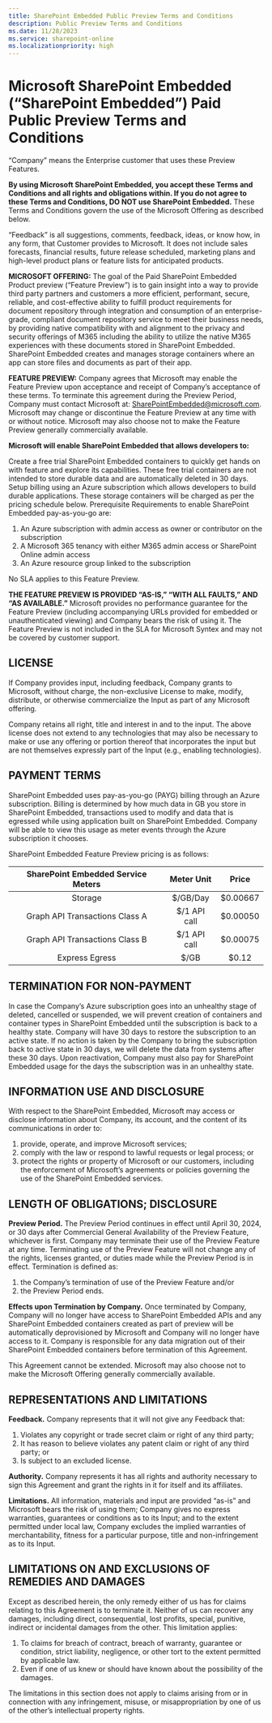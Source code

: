 ```yaml
---
title: SharePoint Embedded Public Preview Terms and Conditions
description: Public Preview Terms and Conditions
ms.date: 11/28/2023
ms.service: sharepoint-online
ms.localizationpriority: high
---
```


# Microsoft SharePoint Embedded (“SharePoint Embedded”) Paid Public Preview Terms and Conditions

“Company” means the Enterprise customer that uses these Preview Features.

**By using Microsoft SharePoint Embedded, you accept these Terms and Conditions and all rights and obligations within. If you do not agree to these Terms and Conditions, DO NOT use SharePoint Embedded.** These Terms and Conditions govern the use of the Microsoft Offering as described below.

“Feedback” is all suggestions, comments, feedback, ideas, or know how, in any form, that Customer provides to Microsoft. It does not include sales forecasts, financial results, future release scheduled, marketing plans and high-level product plans or feature lists for anticipated products.

**MICROSOFT OFFERING:** The goal of the Paid SharePoint Embedded Product preview (“Feature Preview”) is to gain insight into a way to provide third party partners and customers a more efficient, performant, secure, reliable, and cost-effective ability to fulfill product requirements for document repository through integration and consumption of an enterprise-grade, compliant document repository service to meet their business needs, by providing native compatibility with and alignment to the privacy and security offerings of M365 including the ability to utilize the native M365 experiences with these documents stored in SharePoint Embedded. SharePoint Embedded creates and manages storage containers where an app can store files and documents as part of their app.

**FEATURE PREVIEW:** Company agrees that Microsoft may enable the Feature Preview upon acceptance and receipt of Company’s acceptance of these terms. To terminate this agreement during the Preview Period, Company must contact Microsoft at: SharePointEmbedded@microsoft.com. Microsoft may change or discontinue the Feature Preview at any time with or without notice. Microsoft may also choose not to make the Feature Preview generally commercially available.

**Microsoft will enable SharePoint Embedded that allows developers to:**

Create a free trial SharePoint Embedded containers to quickly get hands on with feature and explore its capabilities. These free trial containers are not intended to store durable data and are automatically deleted in 30 days. Setup billing using an Azure subscription which allows developers to build durable applications. These storage containers will be charged as per the pricing schedule below.
Prerequisite Requirements to enable SharePoint Embedded pay-as-you-go are:

1. An Azure subscription with admin access as owner or contributor on the subscription
1. A Microsoft 365 tenancy with either M365 admin access or SharePoint Online admin access
1. An Azure resource group linked to the subscription

No SLA applies to this Feature Preview.

**THE FEATURE PREVIEW IS PROVIDED “AS-IS,” “WITH ALL FAULTS,” AND “AS AVAILABLE.”** Microsoft provides no performance guarantee for the Feature Preview (including accompanying URLs provided for embedded or unauthenticated viewing) and Company bears the risk of using it. The Feature Preview is not included in the SLA for Microsoft Syntex and may not be covered by customer support.

## LICENSE

If Company provides input, including feedback, Company grants to Microsoft, without charge, the non-exclusive License to make, modify, distribute, or otherwise commercialize the Input as part of any Microsoft offering.

Company retains all right, title and interest in and to the input. The above license does not extend to any technologies that may also be necessary to make or use any offering or portion thereof that incorporates the input but are not themselves expressly part of the Input (e.g., enabling technologies).

## PAYMENT TERMS

SharePoint Embedded uses pay-as-you-go (PAYG) billing through an Azure subscription. Billing is determined by how much data in GB you store in SharePoint Embedded, transactions used to modify and data that is egressed while using application built on SharePoint Embedded. Company will be able to view this usage as meter events through the Azure subscription it chooses.

SharePoint Embedded Feature Preview pricing is as follows:

| SharePoint Embedded Service Meters |  Meter Unit  |  Price   |
| :--------------------------------: | :----------: | :------: |
|              Storage               |   $/GB/Day   | $0.00667 |
|   Graph API Transactions Class A   | $/1 API call | $0.00050 |
|   Graph API Transactions Class B   | $/1 API call | $0.00075 |
|           Express Egress           |     $/GB     |  $0.12   |

## TERMINATION FOR NON-PAYMENT

In case the Company’s Azure subscription goes into an unhealthy stage of deleted, cancelled or suspended, we will prevent creation of containers and container types in SharePoint Embedded until the subscription is back to a healthy state. Company will have 30 days to restore the subscription to an active state. If no action is taken by the Company to bring the subscription back to active state in 30 days, we will delete the data from systems after these 30 days. Upon reactivation, Company must also pay for SharePoint Embedded usage for the days the subscription was in an unhealthy state.

## INFORMATION USE AND DISCLOSURE

With respect to the SharePoint Embedded, Microsoft may access or disclose information about Company, its account, and the content of its communications in order to:

1. provide, operate, and improve Microsoft services;
1. comply with the law or respond to lawful requests or legal process; or
1. protect the rights or property of Microsoft or our customers, including the enforcement of Microsoft’s agreements or policies governing the use of the SharePoint Embedded services.

## LENGTH OF OBLIGATIONS; DISCLOSURE

**Preview Period.** The Preview Period continues in effect until April 30, 2024, or 30 days after Commercial General Availability of the Preview Feature, whichever is first. Company may terminate their use of the Preview Feature at any time. Terminating use of the Preview Feature will not change any of the rights, licenses granted, or duties made while the Preview Period is in effect. Termination is defined as:

1. the Company’s termination of use of the Preview Feature and/or
1. the Preview Period ends.

**Effects upon Termination by Company.** Once terminated by Company, Company will no longer have access to SharePoint Embedded APIs and any SharePoint Embedded containers created as part of preview will be automatically deprovisioned by Microsoft and Company will no longer have access to it. Company is responsible for any data migration out of their SharePoint Embedded containers before termination of this Agreement.

This Agreement cannot be extended. Microsoft may also choose not to make the Microsoft Offering generally commercially available.

## REPRESENTATIONS AND LIMITATIONS

**Feedback.** Company represents that it will not give any Feedback that:

1. Violates any copyright or trade secret claim or right of any third party;
1. It has reason to believe violates any patent claim or right of any third party; or
1. Is subject to an excluded license.

**Authority.**  Company represents it has all rights and authority necessary to sign this Agreement and grant the rights in it for itself and its affiliates.

**Limitations.** All information, materials and input are provided “as-is” and Microsoft bears the risk of using them; Company gives no express warranties, guarantees or conditions as to its Input; and to the extent permitted under local law, Company excludes the implied warranties of merchantability, fitness for a particular purpose, title and non-infringement as to its Input.

## LIMITATIONS ON AND EXCLUSIONS OF REMEDIES AND DAMAGES

Except as described herein, the only remedy either of us has for claims relating to this Agreement is to terminate it. Neither of us can recover any damages, including direct, consequential, lost profits, special, punitive, indirect or incidental damages from the other. This limitation applies:

1. To claims for breach of contract, breach of warranty, guarantee or condition, strict liability, negligence, or other tort to the extent permitted by applicable law.
1. Even if one of us knew or should have known about the possibility of the damages.

The limitations in this section does not apply to claims arising from or in connection with any infringement, misuse, or misappropriation by one of us of the other’s intellectual property rights.
